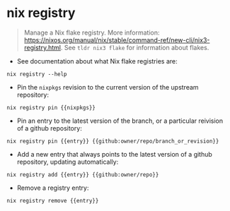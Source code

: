 # nix registry

> Manage a Nix flake registry.
> More information: <https://nixos.org/manual/nix/stable/command-ref/new-cli/nix3-registry.html>.
> See `tldr nix3 flake` for information about flakes.

- See documentation about what Nix flake registries are:

`nix registry --help`

- Pin the `nixpkgs` revision to the current version of the upstream repository:

`nix registry pin {{nixpkgs}}`

- Pin an entry to the latest version of the branch, or a particular reivision of a github repository:

`nix registry pin {{entry}} {{github:owner/repo/branch_or_revision}}`

- Add a new entry that always points to the latest version of a github repository, updating automatically:

`nix registry add {{entry}} {{github:owner/repo}}`

- Remove a registry entry:

`nix registry remove {{entry}}`
